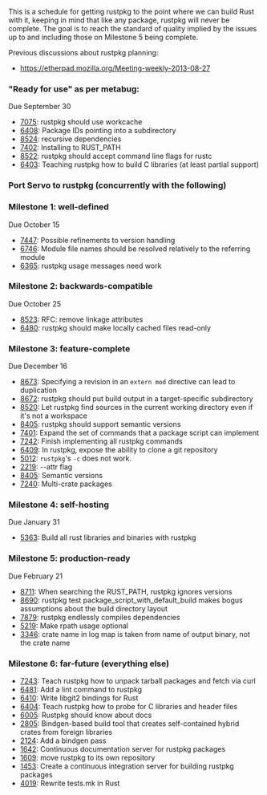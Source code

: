This is a schedule for getting rustpkg to the point where we can build Rust with it, keeping in mind that like any package, rustpkg will never be complete. The goal is to reach the standard of quality implied by the issues up to and including those on Milestone 5 being complete.

Previous discussions about rustpkg planning:
* https://etherpad.mozilla.org/Meeting-weekly-2013-08-27

### "Ready for use" as per metabug:
 Due September 30

* [7075](https://github.com/mozilla/rust/issues/7075): rustpkg should use workcache
* [6408](https://github.com/mozilla/rust/issues/6408): Package IDs pointing into a subdirectory
* [8524](https://github.com/mozilla/rust/issues/8524): recursive dependencies
* [7402](https://github.com/mozilla/rust/issues/7402): Installing to RUST_PATH
* [8522](https://github.com/mozilla/rust/issues/8522): rustpkg should accept command line flags for rustc
* [6403](https://github.com/mozilla/rust/issues/6403): Teaching rustpkg how to build C libraries (at least partial support)

### Port Servo to rustpkg (concurrently with the following)

### Milestone 1: well-defined
  Due October 15

* [7447](https://github.com/mozilla/rust/issues/7447): Possible refinements to version handling
* [6746](https://github.com/mozilla/rust/issues/6746): Module file names should be resolved relatively to the referring module
* [6365](https://github.com/mozilla/rust/issues/6365): rustpkg usage messages need work

### Milestone 2: backwards-compatible
  Due October 25

* [8523](https://github.com/mozilla/rust/issues/8523): RFC: remove linkage attributes
* [6480](https://github.com/mozilla/rust/issues/6480): rustpkg should make locally cached files read-only

### Milestone 3: feature-complete
   Due December 16

* [8673](https://github.com/mozilla/rust/issues/8673): Specifying a revision in an `extern mod` directive can lead to duplication
* [8672](https://github.com/mozilla/rust/issues/8672): rustpkg should put build output in a target-specific subdirectory
* [8520](https://github.com/mozilla/rust/issues/8520): Let rustpkg find sources in the current working directory even if it's not a workspace
* [8405](https://github.com/mozilla/rust/issues/8405): rustpkg should support semantic versions
* [7401](https://github.com/mozilla/rust/issues/7401): Expand the set of commands that a package script can implement
* [7242](https://github.com/mozilla/rust/issues/7242): Finish implementing all rustpkg commands
* [6409](https://github.com/mozilla/rust/issues/6409): In rustpkg, expose the ability to clone a git repository
* [5012](https://github.com/mozilla/rust/issues/5012): `rustpkg`'s `-c` does not work.
* [2219](https://github.com/mozilla/rust/issues/2219): --attr flag
* [8405](https://github.com/mozilla/rust/issues/8405): Semantic versions
* [7240](https://github.com/mozilla/rust/issues/7240): Multi-crate packages

### Milestone 4: self-hosting
  Due January 31

* [5363](https://github.com/mozilla/rust/issues/5363): Build all rust libraries and binaries with rustpkg

### Milestone 5: production-ready
   Due February 21

* [8711](https://github.com/mozilla/rust/issues/8711): When searching the RUST_PATH, rustpkg ignores versions
* [8690](https://github.com/mozilla/rust/issues/8690): rustpkg test package_script_with_default_build makes bogus assumptions about the build directory layout
* [7879](https://github.com/mozilla/rust/issues/7879): rustpkg endlessly compiles dependencies
* [5219](https://github.com/mozilla/rust/issues/5219): Make rpath usage optional 
* [3346](https://github.com/mozilla/rust/issues/3346): crate name in log map is taken from name of output binary, not the crate name

### Milestone 6: far-future (everything else)

* [7243](https://github.com/mozilla/rust/issues/7243): Teach rustpkg how to unpack tarball packages and fetch via curl
* [6481](https://github.com/mozilla/rust/issues/6481): Add a lint command to rustpkg
* [6410](https://github.com/mozilla/rust/issues/6410): Write libgit2 bindings for Rust
* [6404](https://github.com/mozilla/rust/issues/6404): Teach rustpkg how to probe for C libraries and header files
* [6005](https://github.com/mozilla/rust/issues/6005): Rustpkg should know about docs
* [2805](https://github.com/mozilla/rust/issues/2805): Bindgen-based build tool that creates self-contained hybrid crates from foreign libraries
* [2124](https://github.com/mozilla/rust/issues/2124): Add a bindgen pass
* [1642](https://github.com/mozilla/rust/issues/1642): Continuous documentation server for rustpkg packages
* [1609](https://github.com/mozilla/rust/issues/1609): move rustpkg to its own repository
* [1453](https://github.com/mozilla/rust/issues/1453): Create a continuous integration server for building rustpkg packages
* [4019](https://github.com/mozilla/rust/issues/4019): Rewrite tests.mk in Rust